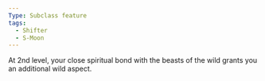 ```yaml
---
Type: Subclass feature
tags:
  - Shifter
  - S-Moon
---
```

At 2nd level, your close spiritual bond with the beasts of the wild grants you an additional wild aspect.